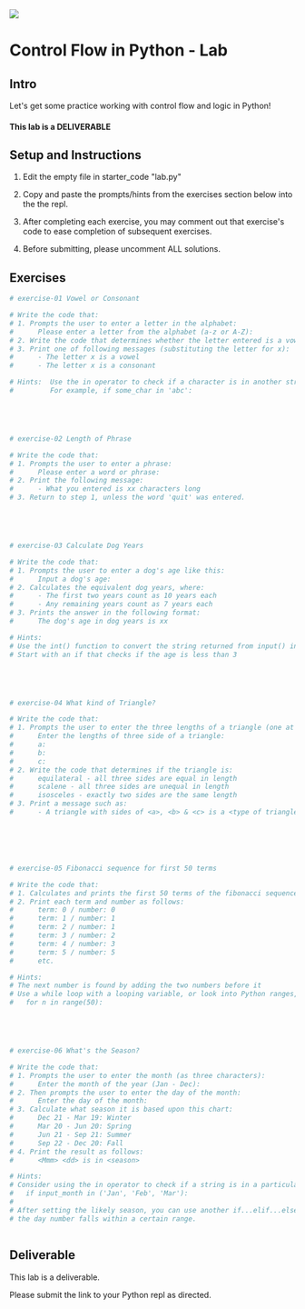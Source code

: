 <img src="https://i.imgur.com/DPzk4Ok.png">

# Control Flow in Python - Lab

## Intro

Let's get some practice working with control flow and logic in Python!

#### This lab is a DELIVERABLE

## Setup and Instructions

1. Edit the empty file in starter_code "lab.py"

2. Copy and paste the prompts/hints from the exercises section below into the the repl.

3. After completing each exercise, you may comment out that exercise's code to ease completion of subsequent exercises.

4. Before submitting, please uncomment ALL solutions.

## Exercises

```python
# exercise-01 Vowel or Consonant

# Write the code that:
# 1. Prompts the user to enter a letter in the alphabet:
#      Please enter a letter from the alphabet (a-z or A-Z): 
# 2. Write the code that determines whether the letter entered is a vowel
# 3. Print one of following messages (substituting the letter for x):
#      - The letter x is a vowel
#      - The letter x is a consonant

# Hints:  Use the in operator to check if a character is in another string
#         For example, if some_char in 'abc':





# exercise-02 Length of Phrase

# Write the code that:
# 1. Prompts the user to enter a phrase:
#      Please enter a word or phrase: 
# 2. Print the following message:
#      - What you entered is xx characters long
# 3. Return to step 1, unless the word 'quit' was entered.





# exercise-03 Calculate Dog Years

# Write the code that:
# 1. Prompts the user to enter a dog's age like this:
#      Input a dog's age: 
# 2. Calculates the equivalent dog years, where:
#      - The first two years count as 10 years each
#      - Any remaining years count as 7 years each
# 3. Prints the answer in the following format:
#      The dog's age in dog years is xx

# Hints:
# Use the int() function to convert the string returned from input() into an integer
# Start with an if that checks if the age is less than 3





# exercise-04 What kind of Triangle?

# Write the code that:
# 1. Prompts the user to enter the three lengths of a triangle (one at a time):
#      Enter the lengths of three side of a triangle:
#      a: 
#      b:
#      c:
# 2. Write the code that determines if the triangle is:
#      equilateral - all three sides are equal in length
#      scalene - all three sides are unequal in length
#      isosceles - exactly two sides are the same length
# 3. Print a message such as:
#      - A triangle with sides of <a>, <b> & <c> is a <type of triangle> triangle






# exercise-05 Fibonacci sequence for first 50 terms

# Write the code that:
# 1. Calculates and prints the first 50 terms of the fibonacci sequence.
# 2. Print each term and number as follows:
#      term: 0 / number: 0
#      term: 1 / number: 1
#      term: 2 / number: 1
#      term: 3 / number: 2
#      term: 4 / number: 3
#      term: 5 / number: 5
#      etc.

# Hints:
# The next number is found by adding the two numbers before it
# Use a while loop with a looping variable, or look into Python ranges, e.g.:
#   for n in range(50):





# exercise-06 What's the Season?

# Write the code that:
# 1. Prompts the user to enter the month (as three characters):
#      Enter the month of the year (Jan - Dec):
# 2. Then prompts the user to enter the day of the month: 
#      Enter the day of the month:
# 3. Calculate what season it is based upon this chart:
#      Dec 21 - Mar 19: Winter
#      Mar 20 - Jun 20: Spring
#      Jun 21 - Sep 21: Summer
#      Sep 22 - Dec 20: Fall
# 4. Print the result as follows:
#      <Mmm> <dd> is in <season> 

# Hints:
# Consider using the in operator to check if a string is in a particular list/tuple like this:
#   if input_month in ('Jan', 'Feb', 'Mar'):
#
# After setting the likely season, you can use another if...elif...else statement to "adjust" if
# the day number falls within a certain range.



```


## Deliverable

This lab is a deliverable.

Please submit the link to your Python repl as directed. 
